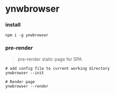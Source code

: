 # ynwbrowser

### install

```shell
npm i -g ynwbrowser
```

### pre-render

> pre-render static page for SPA

```shell
# add config file to current working directory
ynwbrowser --init

# Render page
ynwbrowser --render
```
